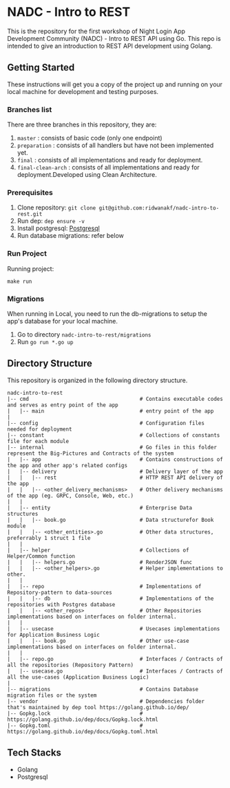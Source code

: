 # NADC - Intro to REST
This is the repository for the first workshop of Night Login App Development Community (NADC) - Intro to REST API using Go.
This repo is intended to give an introduction to REST API development using Golang.

## Getting Started

These instructions will get you a copy of the project up and running on your local machine for development and testing
purposes.

### Branches list
There are three branches in this repository, they are:
1. `master` : consists of basic code (only one endpoint)
2. `preparation` : consists of all handlers but have not been implemented yet.
3. `final` : consists of all implementations and ready for deployment.
4. `final-clean-arch` : consists of all implementations and ready for deployment.Developed using Clean Architecture.

### Prerequisites

1. Clone repository: `git clone git@github.com:ridwanakf/nadc-intro-to-rest.git`
2. Run dep: `dep ensure -v`
3. Install postgresql: [Postgresql](https://www.postgresql.org/download/)
4. Run database migrations: refer below

### Run Project

Running project:

```$xslt
make run
```

### Migrations

When running in Local, you need to run the db-migrations to setup the app's database for your local machine.

1. Go to directory `nadc-intro-to-rest/migrations`
2. Run `go run *.go up`

## Directory Structure

This repository is organized in the following directory structure.

```
nadc-intro-to-rest
|-- cmd                                    # Contains executable codes and serves as entry point of the app
|   |-- main                               # entry point of the app
|
|-- config                                 # Configuration files needed for deployment
|-- constant                               # Collections of constants file for each module
|-- internal                               # Go files in this folder represent the Big-Pictures and Contracts of the system
|   |-- app                                # Contains constructions of the app and other app's related configs
|   |-- delivery                           # Delivery layer of the app
|   |   |-- rest                           # HTTP REST API delivery of the app
|   |   |-- <other_delivery_mechanisms>    # Other delivery mechanisms of the app (eg. GRPC, Console, Web, etc.)
|   |
|   |-- entity                             # Enterprise Data structures
|   |   |-- book.go                        # Data structurefor Book module
|   |   |-- <other_entities>.go            # Other data structures, preferrably 1 struct 1 file
|   | 
|   |-- helper                             # Collections of Helper/Common function
|   |   |-- helpers.go                     # RenderJSON func
|   |   |-- <other_helpers>.go             # Helper implementations to other.
|   |
|   |-- repo                               # Implementations of Repository-pattern to data-sources
|   |   |-- db                             # Implementations of the repositories with Postgres database
|   |   |-- <other_repos>                  # Other Repositories implementations based on interfaces on folder internal.
|   |
|   |-- usecase                            # Usecases implementations for Application Business Logic
|   |   |-- book.go                        # Other use-case implementations based on interfaces on folder internal.
|   |
|   |-- repo.go                            # Interfaces / Contracts of all the repositories (Repository Pattern)
|   |-- usecase.go                         # Interfaces / Contracts of all the use-cases (Application Business Logic)
|
|-- migrations                             # Contains Database migration files or the system
|-- vendor                                 # Dependencies folder that's maintained by dep tool https://golang.github.io/dep/
|-- Gopkg.lock                             # https://golang.github.io/dep/docs/Gopkg.lock.html
|-- Gopkg.toml                             # https://golang.github.io/dep/docs/Gopkg.toml.html

```

## Tech Stacks

- Golang
- Postgresql
